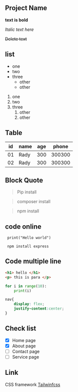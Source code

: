 ## Project Name

**text is bold**

*Italic text here*

~~Delete text~~

## list 
- one 
- two
- three
  - other
  - other
1. one 
2. two
3. three
    1. other
    2. other

## Table 

| id | name   | age | phone|
|----|--------|-----|------|
| 01 | Rady   | 300 |300300|
| 02 | Rady   | 300 |300300|

## Block Quote

> Pip install

>composer ​install

> npm install

## code online
` print("Hello world")`

` npm install express`

## Code multiple line
```html
<h1> hello </h1>
<p> this is para </p>
```

```python
for i in range(10):
    print(i)
```
```css
nav{
    display: flex;
    justify-content:center;
}
```

## Check list 
- [x] Home page
- [x] About page
- [ ] Contact page
- [ ] Service page

## Link 

CSS framework [Tailwinfcss](https://www.w3schools.com/)

